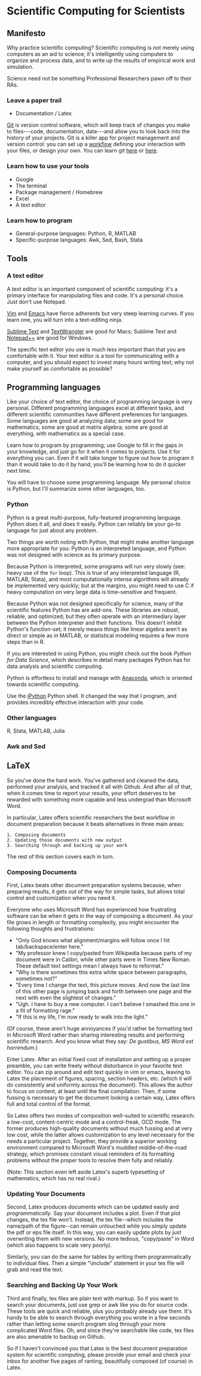 Scientific Computing for Scientists
===================================

## Manifesto
Why practice scientific computing? Scientific computing is not merely using computers as an aid to science; it's intelligently using computers to organize and process data, and to write up the results of empirical work and simulation.

Science need not be something Professional Researchers pawn off to their RAs.

### Leave a paper trail
* Documentation / Latex

[Git](http://git-scm.com/) is version control software, which will keep track of changes you make to files---code, documentation, data---and allow you to look back into the history of your projects. Git is a killer app for project management and version control: you can set up a [workflow](https://www.atlassian.com/git/workflows) defining your interaction with your files, or design your own. You can learn git [here](http://gitready.com/) or [here](http://git-scm.com/book).

### Learn how to use your tools
* Google
* The terminal
* Package management / Homebrew
* Excel
* A text editor

### Learn how to program
* General-purpose languages: Python, R, MATLAB
* Specific-purpose languages: Awk, Sed, Bash, Stata

## Tools
### A text editor
A text editor is an important component of scientific computing: it's a primary interface for manipulating files and code. It's a personal choice. Just don't use Notepad.

[Vim](http://www.vim.org/) and [Emacs](http://www.gnu.org/software/emacs/) have fierce adherents but very steep learning curves. If you learn one, you will turn into a text-editing ninja.

[Sublime Text](http://www.sublimetext.com/) and [TextWrangler](http://www.barebones.com/products/textwrangler/) are good for Macs; Sublime Text and [Notepad++](http://notepad-plus-plus.org/) are good for Windows.

The specific text editor you use is much less important than that you are comfortable with it. Your text editor is a tool for communicating with a computer, and you should expect to invest many hours writing text; why not make yourself as comfortable as possible?

## Programming languages
Like your choice of text editor, the choice of programming language is very personal. Different programming languages excel at different tasks, and different scientific communities have different preferences for languages. Some languages are good at analyzing data; some are good for mathematics; some are good at matrix algebra; some are good at everything, with mathematics as a special case.

Learn how to program by programming; use Google to fill in the gaps in your knowledge, and just go for it when it comes to projects. Use it for everything you can. Even if it will take longer to figure out how to program it than it would take to do it by hand, you'll be learning how to do it quicker next time.

You will have to choose some programming language. My personal choice is Python, but I'll summarize some other languages, too.

### Python
Python is a great multi-purpose, fully-featured programming language. Python does it all, and does it easily. Python can reliably be your go-to language for just about any problem.

Two things are worth noting with Python, that might make another language more appropriate for you: Python is an interpreted language, and Python was not designed with science as its primary purpose.

Because Python is interpreted, some programs will run very slowly (see: heavy use of the `for` loop). This is true of any interpreted language (R, MATLAB, Stata), and most computationally intense algorithms will already be implemented very quickly; but at the margins, you might need to use C if heavy computation on very large data is time-sensitive and frequent.

Because Python was not designed specifically for science, many of the scientific features Python has are add-ons. These libraries are robust, reliable, and optimized; but they often operate with an intermediary layer between the Python interpreter and their functions. This doesn't inhibit Python's function-set; it merely means things like linear algebra aren't as direct or simple as in MATLAB, or statistical modeling requires a few more steps than in R.

If you are interested in using Python, you might check out the book _Python for Data Science_, which describes in detail many packages Python has for data analysis and scientific computing.

Python is effortless to install and manage with [Anaconda](https://store.continuum.io/cshop/anaconda/), which is oriented towards scientific computing.

Use the [iPython](http://ipython.org/) Python shell. It changed the way that I program, and provides incredibly effective interaction with your code.

### Other languages
R, Stata, MATLAB, Julia

### Awk and Sed

## LaTeX

So you've done the hard work.  You've gathered and cleaned the data, performed your analysis, and tracked it all with Github. And after all of that, when it comes time to report your results, your effort deserves to be rewarded with something more capable and less undergrad than Microsoft Word.

In particular, Latex offers scientific researchers the best workflow in document preparation because it beats alternatives in three main areas:

    1. Composing documents
    2. Updating those documents with new output
    3. Searching through and backing up your work

The rest of this section covers each in turn.

### Composing Documents 

First, Latex beats other document preparation systems because, when preparing results, it gets out of the way for simple tasks, but allows total control and customization when you need it. 

Everyone who uses Microsoft Word has experienced how frustrating software can be when it gets in the way of composing a document. As your file grows in length or formatting complexity, you might encounter the following thoughts and frustrations:

* "Only God knows what alignment/margins will follow once I hit tab/backspace/enter here."
* "My professor knew I copy/pasted from Wikipedia because parts of my document were in Calibri, while other parts were in Times New Roman. These default text settings mean I always have to reformat."
* "Why is there sometimes this extra white space between paragraphs, sometimes not?"
* "Every time I change the text, this picture moves. And now the last line of this other page is jumping back and forth between one page and the next with even the slightest of changes."
* "Ugh. I have to buy a new computer. I can't believe I smashed this one in a fit of formatting rage."
* "If this is my life, I'm now ready to walk into the light."

(Of course, these aren't huge annoyances if you'd rather be formatting text in Microsoft Word rather than sharing interesting results and performing scientific research. And you know what they say: _De gustibus, MS Word est horrendum_.) 


Enter Latex. After an initial fixed cost of installation and setting up a proper preamble, you can write freely without disturbance in your favorite text editor. You can zip around and edit text quickly in vim or emacs, leaving to Latex the placement of figures, spacing, section headers, etc. (which it will do consistently and uniformly across the document). This allows the author to focus on content, at least until the final compilation.  Then, if some fussing is necessary to get the document looking a certain way, Latex offers full and total control of the format. 

So Latex offers two modes of composition well-suited to scientific research: a low-cost, content-centric mode and a control-freak, OCD mode. The former produces high-quality documents without much fussing and at very low cost, while the latter allows customization to any level necessary for the needs a particular project.  Together, they provide a superior working environment compared to Microsoft Word's muddled middle-of-the-road strategy, which promises constant visual reminders of its formatting problems without the proper tools to resolve them fully and reliably. 

(Note: This section even left aside Latex's superb typesetting of mathematics, which has no real rival.)

### Updating Your Documents 

Second, Latex produces documents which can be updated easily 
and _programmatically_. Say your document includes a plot. Even if that plot changes, the tex file won't. Instead, the tex file--which includes the name/path of the figure--can remain untouched while you simply update the pdf or eps file itself. In this way, you can easily update plots by just overwriting them with new versions. No more tedious, "copy/paste" in Word (which also happens to scale very poorly).  

Similarly, you can do the same for tables by writing them programmatically to individual files. Then a simple "\include" statement in your tex file will grab and read the text.

### Searching and Backing Up Your Work

Third and finally, tex files are plain text with markup. So if you want to search your documents, just use grep or awk like you do for source code.  These tools are quick and reliable, plus you probably already use them.  It's handy to be able to search through everything you wrote in a few seconds rather than letting some search program slog through your more complicated Word files.  Oh, and since they're searchable like code, tex files are also amenable to backup on Github.

So if I haven't convinced you that Latex is the best document preparation system for scientific computing, please provide your email and check your inbox for another five pages of ranting, beautifully composed (of course) in Latex. 
